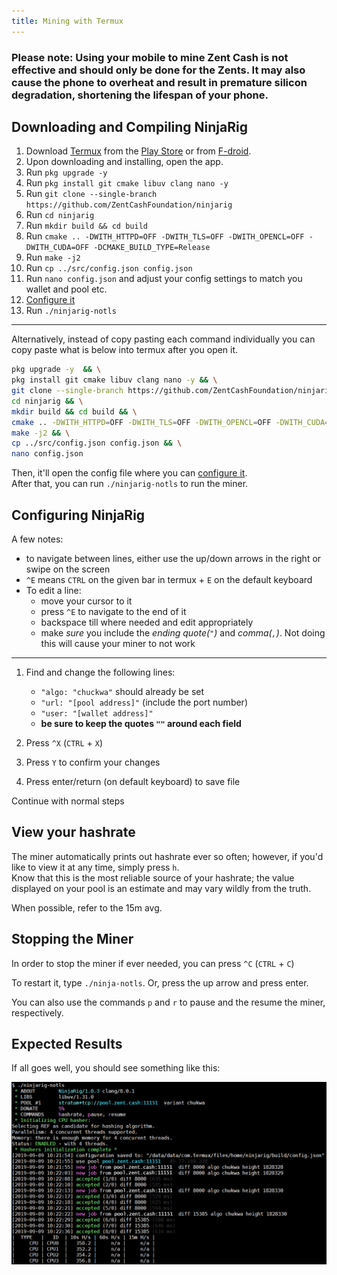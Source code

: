 ```yaml
---
title: Mining with Termux
---
```


### Please note: Using your mobile to mine Zent Cash is not effective and should only be done for the Zents. It may also cause the phone to overheat and result in premature silicon degradation, shortening the lifespan of your phone.

## Downloading and Compiling NinjaRig

1. Download [Termux](https://termux.com) from the [Play Store](https://play.google.com/store/apps/details?id=com.termux) 
   or from [F-droid](https://f-droid.org/repository/browse/?fdid=com.termux).
2. Upon downloading and installing, open the app.
3. Run `pkg upgrade -y`
4. Run `pkg install git cmake libuv clang nano -y`
5. Run `git clone --single-branch https://github.com/ZentCashFoundation/ninjarig`
6. Run `cd ninjarig`
7. Run `mkdir build && cd build`
8.  Run `cmake .. -DWITH_HTTPD=OFF -DWITH_TLS=OFF -DWITH_OPENCL=OFF -DWITH_CUDA=OFF -DCMAKE_BUILD_TYPE=Release`
9.  Run `make -j2`
10. Run `cp ../src/config.json config.json`
11. Run `nano config.json` and adjust your config settings to match you wallet and pool etc.
12. [Configure it](#configuring-ninjarig)
13. Run `./ninjarig-notls`
  
---

Alternatively, instead of copy pasting each command individually you can copy paste what is below into termux after you open it. 

```bash
pkg upgrade -y  && \
pkg install git cmake libuv clang nano -y && \
git clone --single-branch https://github.com/ZentCashFoundation/ninjarig && \
cd ninjarig && \
mkdir build && cd build && \
cmake .. -DWITH_HTTPD=OFF -DWITH_TLS=OFF -DWITH_OPENCL=OFF -DWITH_CUDA=OFF -DCMAKE_BUILD_TYPE=Release && \
make -j2 && \
cp ../src/config.json config.json && \
nano config.json
```

Then, it'll open the config file where you can [configure it](#configuring-ninjarig).  
After that, you can run `./ninjarig-notls` to run the miner.
  
## Configuring NinjaRig

A few notes:
- to navigate between lines, either use the up/down arrows in the right or swipe on the screen
- `^E` means `CTRL` on the given bar in termux + `E` on the default keyboard
- To edit a line:
  - move your cursor to it
  - press `^E` to navigate to the end of it
  - backspace till where needed and edit appropriately
  - make *sure* you include the *ending quote(`"`)* and *comma(`,`)*. Not doing this will cause your miner to not work

---

1. Find and change the following lines:
   * `"algo: "chuckwa"` should already be set
   * `"url: "[pool address]"` (include the port number)
   * `"user: "[wallet address]"`
   * **be sure to keep the quotes `""` around each field**

2. Press `^X` (`CTRL` + `X`)
3. Press `Y` to confirm your changes
4. Press enter/return (on default keyboard) to save file

Continue with normal steps

## View your hashrate

The miner automatically prints out hashrate ever so often; however, if you'd like to view it at any time, simply press `h`.  
Know that this is the most reliable source of your hashrate; the value displayed on your pool is an estimate and may vary wildly from the truth. 

When possible, refer to the 15m avg.

## Stopping the Miner
In order to stop the miner if ever needed, you can press `^C` (`CTRL` + `C`)  

To restart it, type `./ninja-notls`. Or, press the up arrow and press enter.

You can also use the commands `p` and `r` to pause and the resume the miner, respectively.

## Expected Results

If all goes well, you should see something like this:

![termux-miner](../../assets/termux-miner.png)
